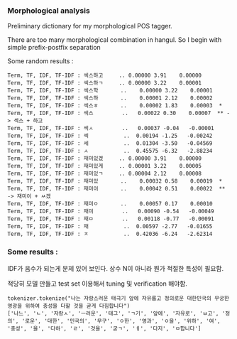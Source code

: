 ### Morphological analysis 
Preliminary dictionary for my morphological POS tagger.

There are too many morphological combination in hangul. 
So I begin with simple prefix-postfix separation

Some random results :

```
Term, TF, IDF, TF-IDF : 섹스하고     ..	0.00000	3.91	0.00000
Term, TF, IDF, TF-IDF : 섹스하ㄱ     ..	0.00000	3.22	0.00001
Term, TF, IDF, TF-IDF : 섹스학       ..	0.00000	3.22	0.00001
Term, TF, IDF, TF-IDF : 섹스하       ..	0.00001	2.12	0.00002
Term, TF, IDF, TF-IDF : 섹스ㅎ       ..	0.00002	1.83	0.00003  *
Term, TF, IDF, TF-IDF : 섹스         ..	0.00022	0.30	0.00007  ** -> 섹스 + 하고
Term, TF, IDF, TF-IDF : 섹ㅅ         ..	0.00037	-0.04	-0.00001
Term, TF, IDF, TF-IDF : 섹           ..	0.00194	-1.25	-0.00242
Term, TF, IDF, TF-IDF : 세           ..	0.01304	-3.50	-0.04569
Term, TF, IDF, TF-IDF : ㅅ           ..	0.45575	-6.32	-2.88234
Term, TF, IDF, TF-IDF : 재미있겠     ..	0.00000	3.91	0.00000
Term, TF, IDF, TF-IDF : 재미있게     ..	0.00001	3.22	0.00005
Term, TF, IDF, TF-IDF : 재미있ㄱ     ..	0.00004	2.12	0.00008
Term, TF, IDF, TF-IDF : 재미있       ..	0.00032	0.58	0.00019  *
Term, TF, IDF, TF-IDF : 재미이       ..	0.00042	0.51	0.00022  ** -> 재미이 + ㅆ겠
Term, TF, IDF, TF-IDF : 재미ㅇ       ..	0.00057	0.17	0.00010
Term, TF, IDF, TF-IDF : 재미         ..	0.00090	-0.54	-0.00049
Term, TF, IDF, TF-IDF : 재ㅁ         ..	0.00118	-0.77	-0.00091
Term, TF, IDF, TF-IDF : 재           ..	0.00597	-2.77	-0.01655
Term, TF, IDF, TF-IDF : ㅈ           ..	0.42036	-6.24	-2.62314
```

### Some results :

IDF가 음수가 되는게 문제 있어 보인다. 상수 N이 아니라 뭔가 적절한 특성이 필요함.

적당히 모델 만들고 test set 이용해서 tuning 및 verification 해야함.

```
tokenizer.tokenize("나는 자랑스러운 태극기 앞에 자유롭고 정의로운 대한민국의 무궁한 영광을 위하여 충성을 다할 것을 굳게 다짐합니다")
['나느', 'ㄴ', '자랑ㅅ', 'ㅡ러운', '태그', 'ㄱ기', '앞에', '자유로', 'ㅂ고', '정의', '로운', '대한', '민국의', '무구', 'ㅇ한', '영과', 'ㅇ을', '위하', '여', '충성', '을', '다하', 'ㄹ', '것을', '굳ㄱ', 'ㅔ', '다지', 'ㅁ합니다']
```
